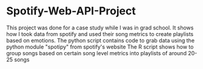# Spotify-Web-API-Project
This project was done for a case study while I was in grad school. It shows how I took data from spotify and used their song metrics to create playlists based on emotions.
The python script contains code to grab data using the python module "spotipy" from spotify's website
The R script shows how to group songs based on certain song level metrics into playlists of around 20-25 songs
